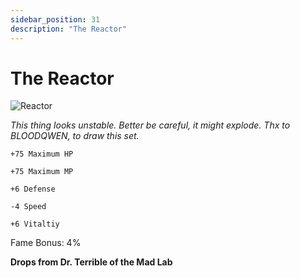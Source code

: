 ```yaml
---
sidebar_position: 31
description: "The Reactor"
---
```


# The Reactor

![Reactor](http://i.imgur.com/0PV6mfz.png)

<i>This thing looks unstable. Better be careful, it might explode. Thx to BLOODQWEN, to draw this set.</i>

    +75 Maximum HP
    
    +75 Maximum MP
    
    +6 Defense
    
    -4 Speed
    
    +6 Vitaltiy
    
 Fame Bonus: 4%

**Drops from Dr. Terrible of the Mad Lab**
